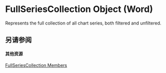 
# FullSeriesCollection Object (Word)

Represents the full collection of all chart series, both filtered and unfiltered.


## 另请参阅


#### 其他资源


[FullSeriesCollection Members](http://msdn.microsoft.com/library/44630853-8b1f-5632-0ac0-a45c3c9e573f%28Office.15%29.aspx)